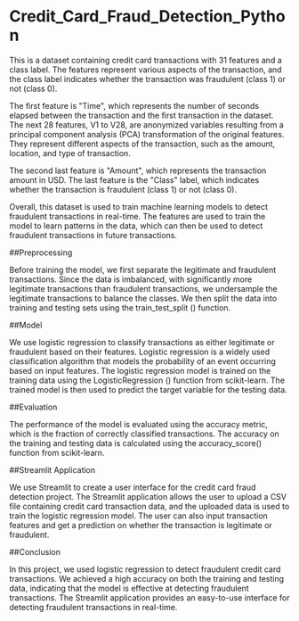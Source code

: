 # Credit_Card_Fraud_Detection_Python

This is a dataset containing credit card transactions with 31 features and a class label. The features represent various aspects of the transaction, and the class label indicates whether the transaction was fraudulent (class 1) or not (class 0).

The first feature is "Time", which represents the number of seconds elapsed between the transaction and the first transaction in the dataset. The next 28 features, V1 to V28, are anonymized variables resulting from a principal component analysis (PCA) transformation of the original features. They represent different aspects of the transaction, such as the amount, location, and type of transaction.

The second last feature is "Amount", which represents the transaction amount in USD. The last feature is the "Class" label, which indicates whether the transaction is fraudulent (class 1) or not (class 0).

Overall, this dataset is used to train machine learning models to detect fraudulent transactions in real-time. The features are used to train the model to learn patterns in the data, which can then be used to detect fraudulent transactions in future transactions.


##Preprocessing

Before training the model, we first separate the legitimate and fraudulent transactions. Since the data is imbalanced, with significantly more legitimate transactions than fraudulent transactions, we undersample the legitimate transactions to balance the classes. We then split the data into training and testing sets using the train_test_split () function.


##Model

We use logistic regression to classify transactions as either legitimate or fraudulent based on their features. Logistic regression is a widely used classification algorithm that models the probability of an event occurring based on input features. The logistic regression model is trained on the training data using the LogisticRegression () function from scikit-learn. The trained model is then used to predict the target variable for the testing data.


##Evaluation

The performance of the model is evaluated using the accuracy metric, which is the fraction of correctly classified transactions. The accuracy on the training and testing data is calculated using the accuracy_score() function from scikit-learn.


##Streamlit Application

We use Streamlit to create a user interface for the credit card fraud detection project. The Streamlit application allows the user to upload a CSV file containing credit card transaction data, and the uploaded data is used to train the logistic regression model. The user can also input transaction features and get a prediction on whether the transaction is legitimate or fraudulent.


##Conclusion

In this project, we used logistic regression to detect fraudulent credit card transactions. We achieved a high accuracy on both the training and testing data, indicating that the model is effective at detecting fraudulent transactions. The Streamlit application provides an easy-to-use interface for detecting fraudulent transactions in real-time.
